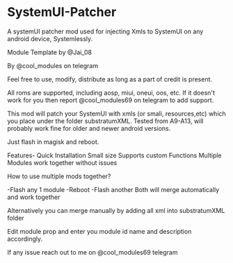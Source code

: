 # SystemUI-Patcher
A systemUI patcher mod used for injecting Xmls to SystemUI on any android device, Systemlessly. 

Module Template by @Jai_08

By @cool_modules on telegram 

Feel free to use, modify, distribute as long as a part of credit is present.

All roms are supported, including aosp, miui, oneui, oos, etc. If it doesn't work for you then report @cool_modules69 on telegram to add support. 

This mod will patch your SystemUI with xmls (or smali, resources,etc) which you place under the folder substratumXML. 
Tested from A9-A13, will probably work fine for older and newer android versions. 

Just flash in magisk and reboot.

Features-
Quick Installation
Small size
Supports custom Functions
Multiple Modules work together without issues

How to use multiple mods together?

-Flash any 1 module 
-Reboot
-Flash another
Both will merge automatically and work together

Alternatively you can merge manually by adding all xml into substratumXML folder

Edit module prop and enter you module id name and description accordingly. 

If any issue reach out to me on @cool_modules69 telegram
